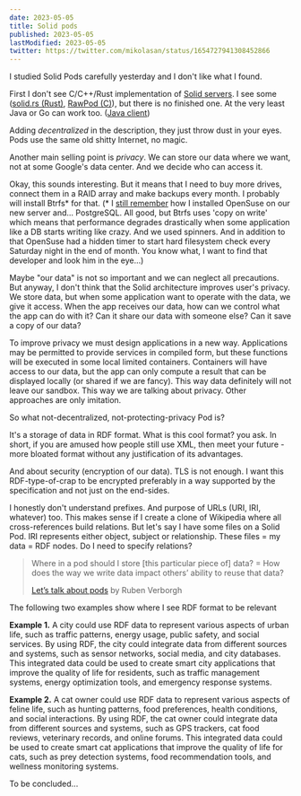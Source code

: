 ```yaml
---
date: 2023-05-05
title: Solid pods
published: 2023-05-05
lastModified: 2023-05-05
twitter: https://twitter.com/mikolasan/status/1654727941308452866
---
```


I studied Solid Pods carefully yesterday and I don't like what I found.

First I don't see C/C++/Rust implementation of [Solid servers](https://solidproject.org//self-hosting/css). I see some ([solid.rs (Rust)](https://github.com/open-marketplace-applications/solid.rs), [RawPod (C)](https://github.com/SpectralCascade/RawPod)), but there is no finished one. At the very least Java or Go can work too. ([Java client](https://github.com/crmepham/solid-java-client))

Adding _decentralized_ in the description, they just throw dust in your eyes. Pods use the same old shitty Internet, no magic.

Another main selling point is _privacy_. We can store our data where we want, not at some Google's data center. And we decide who can access it.

Okay, this sounds interesting. But it means that I need to buy more drives, connect them in a RAID array and make backups every month. I probably will install Btrfs* for that. (* I [still remember](/linux/important-lesson-about-btrfs) how I installed OpenSuse on our new server and... PostgreSQL. All good, but Btrfs uses 'copy on write' which means that performance degrades drastically when some application like a DB starts writing like crazy. And we used spinners. And in addition to that OpenSuse had a hidden timer to start hard filesystem check every Saturday night in the end of month. You know what, I want to find that developer and look him in the eye…)

Maybe "our data" is not so important and we can neglect all precautions. But anyway, I don't think that the Solid architecture improves user's privacy. We store data, but when some application want to operate with the data, we give it access. When the app receives our data, how can we control what the app can do with it? Can it share our data with someone else? Can it save a copy of our data?

To improve privacy we must design applications in a new way. Applications may be permitted to provide services in compiled form, but these functions will be executed in some local limited containers. Containers will have access to our data, but the app can only compute a result that can be displayed locally (or shared if we are fancy). This way data definitely will not leave our sandbox. This way we are talking about privacy. Other approaches are only imitation.

So what not-decentralized, not-protecting-privacy Pod is?

It's a storage of data in RDF format. What is this cool format? you ask. In short, if you are amused how people still use XML, then meet your future - more bloated format without any justification of its advantages.

And about security (encryption of our data). TLS is not enough. I want this RDF-type-of-crap to be encrypted preferably in a way supported by the specification and not just on the end-sides.

I honestly don't understand prefixes. And purpose of URLs (URI, IRI, whatever) too. This makes sense if I create a clone of Wikipedia where all cross-references build relations. But let's say I have some files on a Solid Pod. IRI represents either object, subject or relationship. These files = my data = RDF nodes. Do I need to specify relations?

> Where in a pod should I store [this particular piece of] data? = How does the way we write data impact others’ ability to reuse that data?
> 
> [Let’s talk about pods](https://ruben.verborgh.org/blog/2022/12/30/lets-talk-about-pods/) by Ruben Verborgh


The following two examples show where I see RDF format to be relevant

**Example 1.** A city could use RDF data to represent various aspects of urban life, such as traffic patterns, energy usage, public safety, and social services. By using RDF, the city could integrate data from different sources and systems, such as sensor networks, social media, and city databases. This integrated data could be used to create smart city applications that improve the quality of life for residents, such as traffic management systems, energy optimization tools, and emergency response systems.

**Example 2.** A cat owner could use RDF data to represent various aspects of feline life, such as hunting patterns, food preferences, health conditions, and social interactions. By using RDF, the cat owner could integrate data from different sources and systems, such as GPS trackers, cat food reviews, veterinary records, and online forums. This integrated data could be used to create smart cat applications that improve the quality of life for cats, such as prey detection systems, food recommendation tools, and wellness monitoring systems.

To be concluded...